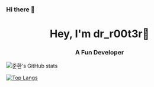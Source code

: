 ### Hi there 👋

<!--
**dr-r00t3r/dr-r00t3r** is a ✨ _special_ ✨ repository because its `README.md` (this file) appears on your GitHub profile.

Here are some ideas to get you started:

- 🔭 I’m currently working on ...
- 🌱 I’m currently learning ...
- 👯 I’m looking to collaborate on ...
- 🤔 I’m looking for help with ...
- 💬 Ask me about ...
- 📫 How to reach me: ...
- 😄 Pronouns: ...
- ⚡ Fun fact: ...
-->
<h1 align="center">Hey, I'm dr_r00t3r👋</h1>
<h3 align="center">A Fun Developer</h3>

![준환's GitHub stats](https://github-readme-stats.vercel.app/api?username=dr-r00t3r&show_icons=true&hide_border=true&count_private=true&include_all_commits=true)


[![Top Langs](https://github-readme-stats.vercel.app/api/top-langs/?username=dr-r00t3r&layout=compact&card_width=445)](https://github.com/dr-r00t3r/dr-r00t3r)

<!-- [![tortoise-orm](https://github-readme-stats.vercel.app/api/pin/?username=tortoise&repo=tortoise-orm)](https://github.com/tortoise/tortoise-orm)&emsp;[![aerich](https://github-readme-stats.vercel.app/api/pin/?username=tortoise&repo=aerich)](https://github.com/tortoise/aerich)

[![fastapi-admin](https://github-readme-stats.vercel.app/api/pin/?username=fastapi-admin&repo=fastapi-admin)](https://github.com/fastapi-admin/fastapi-admin)&emsp;
 -->
